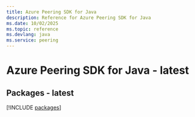 ```yaml
---
title: Azure Peering SDK for Java
description: Reference for Azure Peering SDK for Java
ms.date: 10/02/2025
ms.topic: reference
ms.devlang: java
ms.service: peering
---
```

# Azure Peering SDK for Java - latest
## Packages - latest
[!INCLUDE [packages](peering-index.md)]